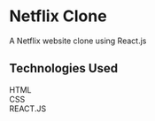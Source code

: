# Netflix Clone

A Netflix website clone using React.js

## Technologies Used
  HTML<br/>
  CSS<br/>
  REACT.JS<br/>
  
